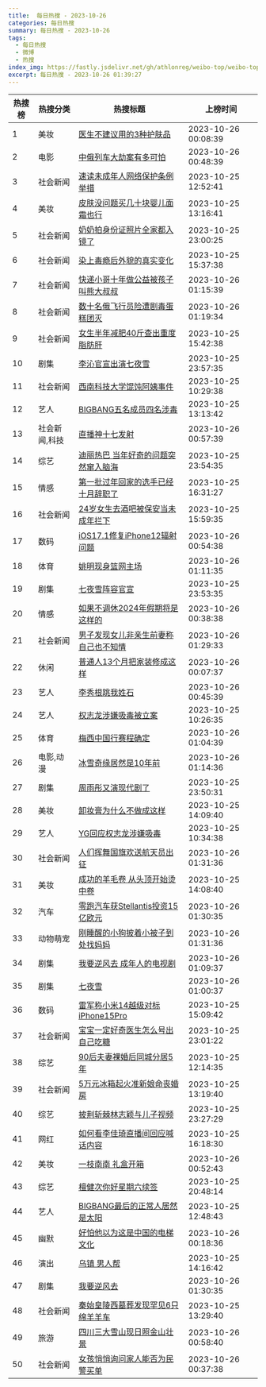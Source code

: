 ```yaml
---
title:  每日热搜 - 2023-10-26
categories: 每日热搜
summary: 每日热搜 - 2023-10-26
tags:
  - 每日热搜
  - 微博
  - 热搜
index_img: https://fastly.jsdelivr.net/gh/athlonreg/weibo-top/weibo-top.jpeg
excerpt: 每日热搜 - 2023-10-26 01:39:27
---
```


| 热搜榜 | 热搜分类 | 热搜标题 | 上榜时间 |
| --- | --- | --- | --- |
| 1 | 美妆 | [医生不建议用的3种护肤品](https://s.weibo.com/weibo%3Fq%3D%2523%E5%8C%BB%E7%94%9F%E4%B8%8D%E5%BB%BA%E8%AE%AE%E7%94%A8%E7%9A%843%E7%A7%8D%E6%8A%A4%E8%82%A4%E5%93%81%2523) | 2023-10-26 00:08:39 | 
| 2 | 电影 | [中俄列车大劫案有多可怕](https://s.weibo.com/weibo%3Fq%3D%2523%E4%B8%AD%E4%BF%84%E5%88%97%E8%BD%A6%E5%A4%A7%E5%8A%AB%E6%A1%88%E6%9C%89%E5%A4%9A%E5%8F%AF%E6%80%95%2523) | 2023-10-26 00:48:39 | 
| 3 | 社会新闻 | [速读未成年人网络保护条例举措](https://s.weibo.com/weibo%3Fq%3D%2523%E9%80%9F%E8%AF%BB%E6%9C%AA%E6%88%90%E5%B9%B4%E4%BA%BA%E7%BD%91%E7%BB%9C%E4%BF%9D%E6%8A%A4%E6%9D%A1%E4%BE%8B%E4%B8%BE%E6%8E%AA%2523) | 2023-10-25 12:52:41 | 
| 4 | 美妆 | [皮肤没问题买几十块婴儿面霜也行](https://s.weibo.com/weibo%3Fq%3D%2523%E7%9A%AE%E8%82%A4%E6%B2%A1%E9%97%AE%E9%A2%98%E4%B9%B0%E5%87%A0%E5%8D%81%E5%9D%97%E5%A9%B4%E5%84%BF%E9%9D%A2%E9%9C%9C%E4%B9%9F%E8%A1%8C%2523) | 2023-10-25 13:16:41 | 
| 5 | 社会新闻 | [奶奶拍身份证照片全家都入镜了](https://s.weibo.com/weibo%3Fq%3D%2523%E5%A5%B6%E5%A5%B6%E6%8B%8D%E8%BA%AB%E4%BB%BD%E8%AF%81%E7%85%A7%E7%89%87%E5%85%A8%E5%AE%B6%E9%83%BD%E5%85%A5%E9%95%9C%E4%BA%86%2523) | 2023-10-25 23:00:25 | 
| 6 | 社会新闻 | [染上毒瘾后外貌的真实变化](https://s.weibo.com/weibo%3Fq%3D%2523%E6%9F%93%E4%B8%8A%E6%AF%92%E7%98%BE%E5%90%8E%E5%A4%96%E8%B2%8C%E7%9A%84%E7%9C%9F%E5%AE%9E%E5%8F%98%E5%8C%96%2523) | 2023-10-25 15:37:38 | 
| 7 | 社会新闻 | [快递小哥十年做公益被孩子叫熊大叔叔](https://s.weibo.com/weibo%3Fq%3D%2523%E5%BF%AB%E9%80%92%E5%B0%8F%E5%93%A5%E5%8D%81%E5%B9%B4%E5%81%9A%E5%85%AC%E7%9B%8A%E8%A2%AB%E5%AD%A9%E5%AD%90%E5%8F%AB%E7%86%8A%E5%A4%A7%E5%8F%94%E5%8F%94%2523) | 2023-10-26 01:15:39 | 
| 8 | 社会新闻 | [数十名俄飞行员险遭剧毒蛋糕团灭](https://s.weibo.com/weibo%3Fq%3D%2523%E6%95%B0%E5%8D%81%E5%90%8D%E4%BF%84%E9%A3%9E%E8%A1%8C%E5%91%98%E9%99%A9%E9%81%AD%E5%89%A7%E6%AF%92%E8%9B%8B%E7%B3%95%E5%9B%A2%E7%81%AD%2523) | 2023-10-26 01:19:34 | 
| 9 | 社会新闻 | [女生半年减肥40斤查出重度脂肪肝](https://s.weibo.com/weibo%3Fq%3D%2523%E5%A5%B3%E7%94%9F%E5%8D%8A%E5%B9%B4%E5%87%8F%E8%82%A540%E6%96%A4%E6%9F%A5%E5%87%BA%E9%87%8D%E5%BA%A6%E8%84%82%E8%82%AA%E8%82%9D%2523) | 2023-10-25 15:42:38 | 
| 10 | 剧集 | [李沁官宣出演七夜雪](https://s.weibo.com/weibo%3Fq%3D%2523%E6%9D%8E%E6%B2%81%E5%AE%98%E5%AE%A3%E5%87%BA%E6%BC%94%E4%B8%83%E5%A4%9C%E9%9B%AA%2523) | 2023-10-25 23:57:35 | 
| 11 | 社会新闻 | [西南科技大学馄饨阿姨事件](https://s.weibo.com/weibo%3Fq%3D%2523%E8%A5%BF%E5%8D%97%E7%A7%91%E6%8A%80%E5%A4%A7%E5%AD%A6%E9%A6%84%E9%A5%A8%E9%98%BF%E5%A7%A8%E4%BA%8B%E4%BB%B6%2523) | 2023-10-25 10:29:38 | 
| 12 | 艺人 | [BIGBANG五名成员四名涉毒](https://s.weibo.com/weibo%3Fq%3D%2523BIGBANG%E4%BA%94%E5%90%8D%E6%88%90%E5%91%98%E5%9B%9B%E5%90%8D%E6%B6%89%E6%AF%92%2523) | 2023-10-25 13:13:42 | 
| 13 | 社会新闻,科技 | [直播神十七发射](https://s.weibo.com/weibo%3Fq%3D%2523%E7%9B%B4%E6%92%AD%E7%A5%9E%E5%8D%81%E4%B8%83%E5%8F%91%E5%B0%84%2523) | 2023-10-26 00:57:39 | 
| 14 | 综艺 | [迪丽热巴 当年好奇的问题突然窜入脑海](https://s.weibo.com/weibo%3Fq%3D%2523%E8%BF%AA%E4%B8%BD%E7%83%AD%E5%B7%B4%20%E5%BD%93%E5%B9%B4%E5%A5%BD%E5%A5%87%E7%9A%84%E9%97%AE%E9%A2%98%E7%AA%81%E7%84%B6%E7%AA%9C%E5%85%A5%E8%84%91%E6%B5%B7%2523) | 2023-10-25 23:54:35 | 
| 15 | 情感 | [第一批过年回家的选手已经十月辞职了](https://s.weibo.com/weibo%3Fq%3D%2523%E7%AC%AC%E4%B8%80%E6%89%B9%E8%BF%87%E5%B9%B4%E5%9B%9E%E5%AE%B6%E7%9A%84%E9%80%89%E6%89%8B%E5%B7%B2%E7%BB%8F%E5%8D%81%E6%9C%88%E8%BE%9E%E8%81%8C%E4%BA%86%2523) | 2023-10-25 16:31:27 | 
| 16 | 社会新闻 | [24岁女生去酒吧被保安当未成年拦下](https://s.weibo.com/weibo%3Fq%3D%252324%E5%B2%81%E5%A5%B3%E7%94%9F%E5%8E%BB%E9%85%92%E5%90%A7%E8%A2%AB%E4%BF%9D%E5%AE%89%E5%BD%93%E6%9C%AA%E6%88%90%E5%B9%B4%E6%8B%A6%E4%B8%8B%2523) | 2023-10-25 15:59:35 | 
| 17 | 数码 | [iOS17.1修复iPhone12辐射问题](https://s.weibo.com/weibo%3Fq%3D%2523iOS17.1%E4%BF%AE%E5%A4%8DiPhone12%E8%BE%90%E5%B0%84%E9%97%AE%E9%A2%98%2523) | 2023-10-26 00:54:38 | 
| 18 | 体育 | [姚明现身篮网主场](https://s.weibo.com/weibo%3Fq%3D%2523%E5%A7%9A%E6%98%8E%E7%8E%B0%E8%BA%AB%E7%AF%AE%E7%BD%91%E4%B8%BB%E5%9C%BA%2523) | 2023-10-26 01:11:35 | 
| 19 | 剧集 | [七夜雪阵容官宣](https://s.weibo.com/weibo%3Fq%3D%2523%E4%B8%83%E5%A4%9C%E9%9B%AA%E9%98%B5%E5%AE%B9%E5%AE%98%E5%AE%A3%2523) | 2023-10-25 23:53:35 | 
| 20 | 情感 | [如果不调休2024年假期将是这样的](https://s.weibo.com/weibo%3Fq%3D%2523%E5%A6%82%E6%9E%9C%E4%B8%8D%E8%B0%83%E4%BC%912024%E5%B9%B4%E5%81%87%E6%9C%9F%E5%B0%86%E6%98%AF%E8%BF%99%E6%A0%B7%E7%9A%84%2523) | 2023-10-26 00:38:38 | 
| 21 | 社会新闻 | [男子发现女儿非亲生前妻称自己也不知情](https://s.weibo.com/weibo%3Fq%3D%2523%E7%94%B7%E5%AD%90%E5%8F%91%E7%8E%B0%E5%A5%B3%E5%84%BF%E9%9D%9E%E4%BA%B2%E7%94%9F%E5%89%8D%E5%A6%BB%E7%A7%B0%E8%87%AA%E5%B7%B1%E4%B9%9F%E4%B8%8D%E7%9F%A5%E6%83%85%2523) | 2023-10-26 01:29:33 | 
| 22 | 休闲 | [普通人13个月把家装修成这样](https://s.weibo.com/weibo%3Fq%3D%2523%E6%99%AE%E9%80%9A%E4%BA%BA13%E4%B8%AA%E6%9C%88%E6%8A%8A%E5%AE%B6%E8%A3%85%E4%BF%AE%E6%88%90%E8%BF%99%E6%A0%B7%2523) | 2023-10-26 00:07:37 | 
| 23 | 艺人 | [李秀根跳我姓石](https://s.weibo.com/weibo%3Fq%3D%2523%E6%9D%8E%E7%A7%80%E6%A0%B9%E8%B7%B3%E6%88%91%E5%A7%93%E7%9F%B3%2523) | 2023-10-26 00:45:39 | 
| 24 | 艺人 | [权志龙涉嫌吸毒被立案](https://s.weibo.com/weibo%3Fq%3D%2523%E6%9D%83%E5%BF%97%E9%BE%99%E6%B6%89%E5%AB%8C%E5%90%B8%E6%AF%92%E8%A2%AB%E7%AB%8B%E6%A1%88%2523) | 2023-10-25 10:26:35 | 
| 25 | 体育 | [梅西中国行赛程确定](https://s.weibo.com/weibo%3Fq%3D%2523%E6%A2%85%E8%A5%BF%E4%B8%AD%E5%9B%BD%E8%A1%8C%E8%B5%9B%E7%A8%8B%E7%A1%AE%E5%AE%9A%2523) | 2023-10-26 01:04:39 | 
| 26 | 电影,动漫 | [冰雪奇缘居然是10年前](https://s.weibo.com/weibo%3Fq%3D%2523%E5%86%B0%E9%9B%AA%E5%A5%87%E7%BC%98%E5%B1%85%E7%84%B6%E6%98%AF10%E5%B9%B4%E5%89%8D%2523) | 2023-10-26 01:14:36 | 
| 27 | 剧集 | [周雨彤又演现代剧了](https://s.weibo.com/weibo%3Fq%3D%2523%E5%91%A8%E9%9B%A8%E5%BD%A4%E5%8F%88%E6%BC%94%E7%8E%B0%E4%BB%A3%E5%89%A7%E4%BA%86%2523) | 2023-10-25 23:50:31 | 
| 28 | 美妆 | [卸妆膏为什么不做成这样](https://s.weibo.com/weibo%3Fq%3D%2523%E5%8D%B8%E5%A6%86%E8%86%8F%E4%B8%BA%E4%BB%80%E4%B9%88%E4%B8%8D%E5%81%9A%E6%88%90%E8%BF%99%E6%A0%B7%2523) | 2023-10-25 14:09:40 | 
| 29 | 艺人 | [YG回应权志龙涉嫌吸毒](https://s.weibo.com/weibo%3Fq%3D%2523YG%E5%9B%9E%E5%BA%94%E6%9D%83%E5%BF%97%E9%BE%99%E6%B6%89%E5%AB%8C%E5%90%B8%E6%AF%92%2523) | 2023-10-25 10:34:38 | 
| 30 | 社会新闻 | [人们挥舞国旗欢送航天员出征](https://s.weibo.com/weibo%3Fq%3D%2523%E4%BA%BA%E4%BB%AC%E6%8C%A5%E8%88%9E%E5%9B%BD%E6%97%97%E6%AC%A2%E9%80%81%E8%88%AA%E5%A4%A9%E5%91%98%E5%87%BA%E5%BE%81%2523) | 2023-10-26 01:31:36 | 
| 31 | 美妆 | [成功的羊毛卷 从头顶开始烫中卷](https://s.weibo.com/weibo%3Fq%3D%2523%E6%88%90%E5%8A%9F%E7%9A%84%E7%BE%8A%E6%AF%9B%E5%8D%B7%20%E4%BB%8E%E5%A4%B4%E9%A1%B6%E5%BC%80%E5%A7%8B%E7%83%AB%E4%B8%AD%E5%8D%B7%2523) | 2023-10-25 14:08:40 | 
| 32 | 汽车 | [零跑汽车获Stellantis投资15亿欧元](https://s.weibo.com/weibo%3Fq%3D%2523%E9%9B%B6%E8%B7%91%E6%B1%BD%E8%BD%A6%E8%8E%B7Stellantis%E6%8A%95%E8%B5%8415%E4%BA%BF%E6%AC%A7%E5%85%83%2523) | 2023-10-26 01:30:35 | 
| 33 | 动物萌宠 | [刚睡醒的小狗披着小被子到处找妈妈](https://s.weibo.com/weibo%3Fq%3D%2523%E5%88%9A%E7%9D%A1%E9%86%92%E7%9A%84%E5%B0%8F%E7%8B%97%E6%8A%AB%E7%9D%80%E5%B0%8F%E8%A2%AB%E5%AD%90%E5%88%B0%E5%A4%84%E6%89%BE%E5%A6%88%E5%A6%88%2523) | 2023-10-26 01:31:36 | 
| 34 | 剧集 | [我要逆风去 成年人的电视剧](https://s.weibo.com/weibo%3Fq%3D%2523%E6%88%91%E8%A6%81%E9%80%86%E9%A3%8E%E5%8E%BB%20%E6%88%90%E5%B9%B4%E4%BA%BA%E7%9A%84%E7%94%B5%E8%A7%86%E5%89%A7%2523) | 2023-10-26 01:09:37 | 
| 35 | 剧集 | [七夜雪](https://s.weibo.com/weibo%3Fq%3D%2523%E4%B8%83%E5%A4%9C%E9%9B%AA%2523) | 2023-10-26 01:00:37 | 
| 36 | 数码 | [雷军称小米14越级对标iPhone15Pro](https://s.weibo.com/weibo%3Fq%3D%2523%E9%9B%B7%E5%86%9B%E7%A7%B0%E5%B0%8F%E7%B1%B314%E8%B6%8A%E7%BA%A7%E5%AF%B9%E6%A0%87iPhone15Pro%2523) | 2023-10-25 15:09:42 | 
| 37 | 社会新闻 | [宝宝一定好奇医生怎么号出自己吃糖](https://s.weibo.com/weibo%3Fq%3D%2523%E5%AE%9D%E5%AE%9D%E4%B8%80%E5%AE%9A%E5%A5%BD%E5%A5%87%E5%8C%BB%E7%94%9F%E6%80%8E%E4%B9%88%E5%8F%B7%E5%87%BA%E8%87%AA%E5%B7%B1%E5%90%83%E7%B3%96%2523) | 2023-10-25 23:01:22 | 
| 38 | 综艺 | [90后夫妻裸婚后同城分居5年](https://s.weibo.com/weibo%3Fq%3D%252390%E5%90%8E%E5%A4%AB%E5%A6%BB%E8%A3%B8%E5%A9%9A%E5%90%8E%E5%90%8C%E5%9F%8E%E5%88%86%E5%B1%855%E5%B9%B4%2523) | 2023-10-25 12:14:35 | 
| 39 | 社会新闻 | [5万元冰箱起火准新娘命丧婚房](https://s.weibo.com/weibo%3Fq%3D%25235%E4%B8%87%E5%85%83%E5%86%B0%E7%AE%B1%E8%B5%B7%E7%81%AB%E5%87%86%E6%96%B0%E5%A8%98%E5%91%BD%E4%B8%A7%E5%A9%9A%E6%88%BF%2523) | 2023-10-25 13:19:40 | 
| 40 | 综艺 | [披荆斩棘林志颖与儿子视频](https://s.weibo.com/weibo%3Fq%3D%2523%E6%8A%AB%E8%8D%86%E6%96%A9%E6%A3%98%E6%9E%97%E5%BF%97%E9%A2%96%E4%B8%8E%E5%84%BF%E5%AD%90%E8%A7%86%E9%A2%91%2523) | 2023-10-25 23:27:29 | 
| 41 | 网红 | [如何看李佳琦直播间回应喊话内容](https://s.weibo.com/weibo%3Fq%3D%2523%E5%A6%82%E4%BD%95%E7%9C%8B%E6%9D%8E%E4%BD%B3%E7%90%A6%E7%9B%B4%E6%92%AD%E9%97%B4%E5%9B%9E%E5%BA%94%E5%96%8A%E8%AF%9D%E5%86%85%E5%AE%B9%2523) | 2023-10-25 16:18:30 | 
| 42 | 美妆 | [一枝南南 礼盒开箱](https://s.weibo.com/weibo%3Fq%3D%2523%E4%B8%80%E6%9E%9D%E5%8D%97%E5%8D%97%20%E7%A4%BC%E7%9B%92%E5%BC%80%E7%AE%B1%2523) | 2023-10-26 00:52:43 | 
| 43 | 综艺 | [檀健次你好星期六续签](https://s.weibo.com/weibo%3Fq%3D%2523%E6%AA%80%E5%81%A5%E6%AC%A1%E4%BD%A0%E5%A5%BD%E6%98%9F%E6%9C%9F%E5%85%AD%E7%BB%AD%E7%AD%BE%2523) | 2023-10-25 20:48:14 | 
| 44 | 艺人 | [BIGBANG最后的正常人居然是太阳](https://s.weibo.com/weibo%3Fq%3D%2523BIGBANG%E6%9C%80%E5%90%8E%E7%9A%84%E6%AD%A3%E5%B8%B8%E4%BA%BA%E5%B1%85%E7%84%B6%E6%98%AF%E5%A4%AA%E9%98%B3%2523) | 2023-10-25 12:48:43 | 
| 45 | 幽默 | [好怕他以为这是中国的电梯文化](https://s.weibo.com/weibo%3Fq%3D%2523%E5%A5%BD%E6%80%95%E4%BB%96%E4%BB%A5%E4%B8%BA%E8%BF%99%E6%98%AF%E4%B8%AD%E5%9B%BD%E7%9A%84%E7%94%B5%E6%A2%AF%E6%96%87%E5%8C%96%2523) | 2023-10-26 00:18:36 | 
| 46 | 演出 | [乌镇 男人帮](https://s.weibo.com/weibo%3Fq%3D%2523%E4%B9%8C%E9%95%87%20%E7%94%B7%E4%BA%BA%E5%B8%AE%2523) | 2023-10-25 14:16:42 | 
| 47 | 剧集 | [我要逆风去](https://s.weibo.com/weibo%3Fq%3D%2523%E6%88%91%E8%A6%81%E9%80%86%E9%A3%8E%E5%8E%BB%2523) | 2023-10-26 01:30:35 | 
| 48 | 社会新闻 | [秦始皇陵西墓葬发现罕见6只绵羊羊车](https://s.weibo.com/weibo%3Fq%3D%2523%E7%A7%A6%E5%A7%8B%E7%9A%87%E9%99%B5%E8%A5%BF%E5%A2%93%E8%91%AC%E5%8F%91%E7%8E%B0%E7%BD%95%E8%A7%816%E5%8F%AA%E7%BB%B5%E7%BE%8A%E7%BE%8A%E8%BD%A6%2523) | 2023-10-25 13:29:40 | 
| 49 | 旅游 | [四川三大雪山现日照金山壮景](https://s.weibo.com/weibo%3Fq%3D%2523%E5%9B%9B%E5%B7%9D%E4%B8%89%E5%A4%A7%E9%9B%AA%E5%B1%B1%E7%8E%B0%E6%97%A5%E7%85%A7%E9%87%91%E5%B1%B1%E5%A3%AE%E6%99%AF%2523) | 2023-10-26 00:58:40 | 
| 50 | 社会新闻 | [女孩悄悄询问家人能否为民警买单](https://s.weibo.com/weibo%3Fq%3D%2523%E5%A5%B3%E5%AD%A9%E6%82%84%E6%82%84%E8%AF%A2%E9%97%AE%E5%AE%B6%E4%BA%BA%E8%83%BD%E5%90%A6%E4%B8%BA%E6%B0%91%E8%AD%A6%E4%B9%B0%E5%8D%95%2523) | 2023-10-26 00:37:38 | 
